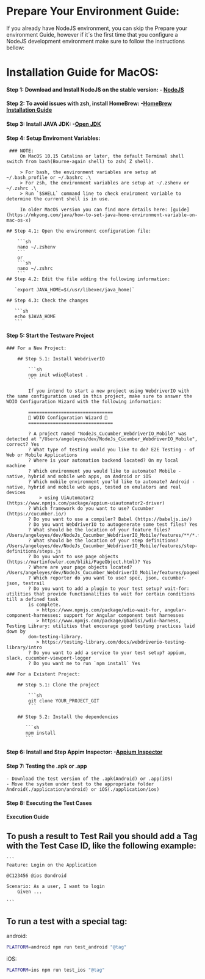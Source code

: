# Prepare Your Environment Guide:

If you already have NodeJS environment, you can skip the Prepare your environment Guide,
however if it´s the first time that you configure a NodeJS development environment make sure to follow the instructions bellow:


# Installation Guide for MacOS:

#### Step 1: Download and Install NodeJS on the stable version: - [NodeJS](https://nodejs.org/en/download)

#### Step 2: To avoid issues with zsh, install HomeBrew: -[HomeBrew Installation Guide](http://docs.brew.sh/Installation)

#### Step 3: Install JAVA JDK: -[Open JDK](https://www.oracle.com/in/java/technologies/downloads/)

#### Step 4: Setup Enviroment Variables:

     ### NOTE:
         On MacOS 10.15 Catalina or later, the default Terminal shell switch from bash(Bourne-again shell) to zsh( Z shell).

         > For bash, the environment variables are setup at ~/.bash_profile or ~/.bashrc .\ 
         > For zsh, the environment variables are setup at ~/.zshenv or ~/.zshrc .\
         > Run `$SHELL` command line to check enviroment variable to determine the current shell is in use.

         In older MacOS version you can find more details here: [guide](https://mkyong.com/java/how-to-set-java-home-environment-variable-on-mac-os-x)

    ## Step 4.1: Open the environment configuration file:

        ```sh
        nano ~/.zshenv 
        ```
        or 
        ```sh
        nano ~/.zshrc
        ```
    ## Step 4.2: Edit the file adding the following information:
       
       `export JAVA_HOME=$(/usr/libexec/java_home)`

    ## Step 4.3: Check the changes

       ```sh
       echo $JAVA_HOME
       ```

#### Step 5: Start the Testware Project

	### For a New Project: 

    	## Step 5.1: Install WebdriverIO

		    ```sh
			npm init wdio@latest .
		    ```

			If you intend to start a new project using WebdriverIO with the same configuration used in this project, make sure to answer the WDIO Configuration Wizard with the following information:

			===============================
			🤖 WDIO Configuration Wizard 🧙
			===============================

			? A project named "NodeJs_Cucumber_WebdriverIO_Mobile" was detected at "/Users/angeleyes/dev/NodeJs_Cucumber_WebdriverIO_Mobile", correct? Yes
			? What type of testing would you like to do? E2E Testing - of Web or Mobile Applications
			? Where is your automation backend located? On my local machine
			? Which environment you would like to automate? Mobile - native, hybrid and mobile web apps, on Android or iOS
			? Which mobile environment you'ld like to automate? Android - native, hybrid and mobile web apps, tested on emulators and real devices
			    > using UiAutomator2 (https://www.npmjs.com/package/appium-uiautomator2-driver)
			? Which framework do you want to use? Cucumber (https://cucumber.io/)
			? Do you want to use a compiler? Babel (https://babeljs.io/)
			? Do you want WebdriverIO to autogenerate some test files? Yes
			? What should be the location of your feature files? /Users/angeleyes/dev/NodeJs_Cucumber_WebdriverIO_Mobile/features/**/*.feature
			? What should be the location of your step definitions? /Users/angeleyes/dev/NodeJs_Cucumber_WebdriverIO_Mobile/features/step-definitions/steps.js
			? Do you want to use page objects (https://martinfowler.com/bliki/PageObject.html)? Yes
			? Where are your page objects located? /Users/angeleyes/dev/NodeJs_Cucumber_WebdriverIO_Mobile/features/pageobjects/**/*.js
			? Which reporter do you want to use? spec, json, cucumber-json, testrail
			? Do you want to add a plugin to your test setup? wait-for: utilities that provide functionalities to wait for certain conditions till a defined task 
			is complete.
			   > https://www.npmjs.com/package/wdio-wait-for, angular-component-harnesses: support for Angular component test harnesses
			   > https://www.npmjs.com/package/@badisi/wdio-harness, Testing Library: utilities that encourage good testing practices laid down by 
			dom-testing-library.
			   > https://testing-library.com/docs/webdriverio-testing-library/intro
			? Do you want to add a service to your test setup? appium, slack, cucumber-viewport-logger
			? Do you want me to run `npm install` Yes

    ### For a Existent Project:

		## Step 5.1: Clone the project

		    ```sh
			git clone YOUR_PROJECT_GIT
		    ```
		
		## Step 5.2: Install the dependencies

		   ```sh
		   npm install
		   ```

#### Step 6: Install and Step Appim Inspector: -[Appium Inspector](https://github.com/appium/appium-inspector)

#### Step 7: Testing the .apk or .app

    - Download the test version of the .apk(Android) or .app(iOS)
    - Move the system under test to the appropriate folder Android(./application/android) or iOS(./application/ios) 

#### Step 8: Executing the Test Cases




#### Execution Guide


## To push a result to Test Rail you should add a Tag with the Test Case ID, like the following example:

    ```
	Feature: Login on the Application

	@C123456 @ios @android

	Scenario: As a user, I want to login
	    Given ... 

    ```

## To run a test with a special tag:

android:

```bash
PLATFORM=android npm run test_android "@tag"
```
iOS:

```bash
PLATFORM=ios npm run test_ios "@tag"
```
